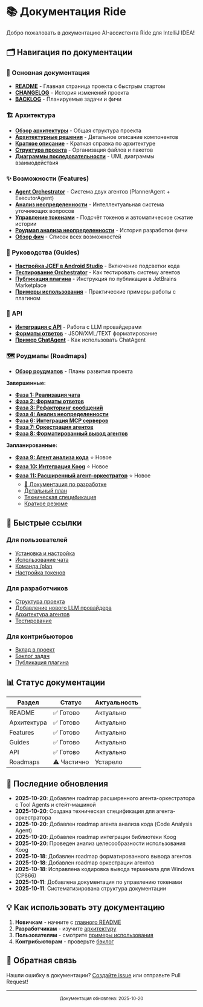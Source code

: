 # 📚 Документация Ride

Добро пожаловать в документацию AI-ассистента Ride для IntelliJ IDEA!

## 🗂️ Навигация по документации

### 📖 Основная документация

- [**README**](../README.md) - Главная страница проекта с быстрым стартом
- [**CHANGELOG**](CHANGELOG.md) - История изменений проекта
- [**BACKLOG**](BACKLOG.md) - Планируемые задачи и фичи

### 🏗️ Архитектура

- [**Обзор архитектуры**](architecture/overview.md) - Общая структура проекта
- [**Архитектурные решения**](architecture.md) - Детальное описание компонентов
- [**Краткое описание**](ARCHITECTURE_SUMMARY.md) - Краткая справка по архитектуре
- [**Структура проекта**](project-structure.md) - Организация файлов и пакетов
- [**Диаграммы последовательности**](sequence-diagrams.md) - UML диаграммы взаимодействия

### ✨ Возможности (Features)

- [**Agent Orchestrator**](features/agent-orchestrator.md) - Система двух агентов (PlannerAgent + ExecutorAgent)
- [**Анализ неопределенности**](features/FEATURE_UNCERTAINTY_ANALYSIS.md) - Интеллектуальная система уточняющих вопросов
- [**Управление токенами**](features/token-management.md) - Подсчёт токенов и автоматическое сжатие истории
- [**Роудмап анализа неопределенности**](features/uncertainty-analysis-roadmap.md) - История разработки фичи
- [**Обзор фич**](features/README.md) - Список всех возможностей

### 📘 Руководства (Guides)

- [**Настройка JCEF в Android Studio**](guides/android-studio-jcef.md) - Включение подсветки кода
- [**Тестирование Orchestrator**](guides/testing-orchestrator.md) - Как тестировать систему агентов
- [**Публикация плагина**](PUBLISHING_GUIDE.md) - Инструкция по публикации в JetBrains Marketplace
- [**Примеры использования**](USAGE_EXAMPLES.md) - Практические примеры работы с плагином

### 🔌 API

- [**Интеграция с API**](api-integration.md) - Работа с LLM провайдерами
- [**Форматы ответов**](api/response-formats.md) - JSON/XML/TEXT форматирование
- [**Пример ChatAgent**](chat-agent-example.md) - Как использовать ChatAgent

### 🗺️ Роудмапы (Roadmaps)

- [**Обзор роудмапов**](roadmaps/README.md) - Планы развития проекта

**Завершенные:**

- [**Фаза 1: Реализация чата**](roadmaps/01-chat-implementation-phase1.md)
- [**Фаза 2: Форматы ответов**](roadmaps/02-response-format-feature.md)
- [**Фаза 3: Рефакторинг сообщений**](roadmaps/03-llm-messages-refactor.md)
- [**Фаза 4: Анализ неопределенности**](roadmaps/04-uncertainty-analysis-feature.md)
- [**Фаза 6: Интеграция MCP серверов**](roadmaps/06-mcp-server-integration.md)
- [**Фаза 7: Оркестрация агентов**](roadmaps/07-agent-orchestration.md)
- [**Фаза 8: Форматированный вывод агентов**](roadmaps/08-agent-formatted-output.md)

**Запланированные:**
- [**Фаза 9: Агент анализа кода**](roadmaps/09-code-analysis-agent.md) ⭐ Новое
- [**Фаза 10: Интеграция Koog**](roadmaps/10-koog-integration.md) ⭐ Новое
- [**Фаза 11: Расширенный агент-оркестратор**](roadmaps/11-enhanced-orchestrator.md) ⭐ Новое
  - [📁 Документация по разработке](roadmaps/orchestrator-development/)
  - [Детальный план](roadmaps/orchestrator-development/enhanced-orchestrator-development.md)
  - [Техническая спецификация](roadmaps/orchestrator-development/enhanced-orchestrator-technical.md)
  - [Краткое резюме](roadmaps/orchestrator-development/ORCHESTRATOR_SUMMARY.md)

## 🎯 Быстрые ссылки

### Для пользователей
- [Установка и настройка](../README.md#-установка)
- [Использование чата](../README.md#-использование)
- [Команда /plan](features/agent-orchestrator.md#через-ui-команда-plan)
- [Настройка токенов](features/token-management.md#настройки)

### Для разработчиков

- [Структура проекта](project-structure.md)
- [Добавление нового LLM провайдера](../README.md#добавление-нового-llm-провайдера)
- [Архитектура агентов](architecture/overview.md)
- [Тестирование](../README.md#-тестирование)

### Для контрибьюторов

- [Вклад в проект](../README.md#-вклад-в-проект)
- [Бэклог задач](BACKLOG.md)
- [Публикация плагина](PUBLISHING_GUIDE.md)

## 📊 Статус документации

| Раздел      | Статус      | Актуальность |
|-------------|-------------|--------------|
| README      | ✅ Готово    | Актуально    |
| Архитектура | ✅ Готово    | Актуально    |
| Features    | ✅ Готово    | Актуально    |
| Guides      | ✅ Готово    | Актуально    |
| API         | ✅ Готово    | Актуально    |
| Roadmaps    | ⚠️ Частично | Устарело     |

## 🔄 Последние обновления

- **2025-10-20**: Добавлен roadmap расширенного агента-оркестратора с Tool Agents и стейт-машиной
- **2025-10-20**: Создана техническая спецификация для агента-оркестратора
- **2025-10-20**: Добавлен roadmap агента анализа кода (Code Analysis Agent)
- **2025-10-20**: Добавлен roadmap интеграции библиотеки Koog
- **2025-10-20**: Проведен анализ целесообразности использования Koog
- **2025-10-18**: Добавлен roadmap форматированного вывода агентов
- **2025-10-18**: Добавлен roadmap оркестрации агентов
- **2025-10-18**: Исправлена кодировка вывода терминала для Windows (CP866)
- **2025-10-11**: Добавлена документация по управлению токенами
- **2025-10-11**: Систематизирована структура документации

## 💡 Как использовать эту документацию

1. **Новичкам** - начните с [главного README](../README.md)
2. **Разработчикам** - изучите [архитектуру](architecture/overview.md)
3. **Пользователям** - смотрите [примеры использования](USAGE_EXAMPLES.md)
4. **Контрибьюторам** - проверьте [бэклог](BACKLOG.md)

## 📝 Обратная связь

Нашли ошибку в документации? [Создайте issue](https://github.com/yourusername/ride/issues) или отправьте Pull Request!

---

<p align="center">
  <sub>Документация обновлена: 2025-10-20</sub>
</p>
